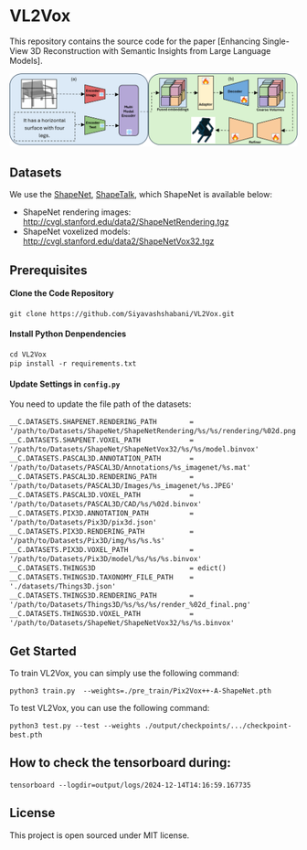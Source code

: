 # VL2Vox

This repository contains the source code for the paper [Enhancing Single-View 3D Reconstruction with Semantic Insights from Large Language Models]. 


![Overview](pics/mainFigure.png)



## Datasets

We use the [ShapeNet](https://www.shapenet.org/), [ShapeTalk](https://changeit3d.github.io/#dataset/), which ShapeNet is available below:

- ShapeNet rendering images: http://cvgl.stanford.edu/data2/ShapeNetRendering.tgz
- ShapeNet voxelized models: http://cvgl.stanford.edu/data2/ShapeNetVox32.tgz

<!-- ## Pretrained Models -->
<!-- 
The pretrained models on ShapeNet are available as follows:

- [Pix2Vox++/A](https://gateway.infinitescript.com/?fileName=Pix2Vox%2B%2B-A-ShapeNet.pth) (385.4 MB)
- [Pix2Vox++/F](https://gateway.infinitescript.com/?fileName=Pix2Vox%2B%2B-F-ShapeNet.pth) (19.4 MB) -->

## Prerequisites

#### Clone the Code Repository

```
git clone https://github.com/Siyavashshabani/VL2Vox.git
```

#### Install Python Denpendencies

```
cd VL2Vox
pip install -r requirements.txt
```

#### Update Settings in `config.py`

You need to update the file path of the datasets:

```
__C.DATASETS.SHAPENET.RENDERING_PATH        = '/path/to/Datasets/ShapeNet/ShapeNetRendering/%s/%s/rendering/%02d.png'
__C.DATASETS.SHAPENET.VOXEL_PATH            = '/path/to/Datasets/ShapeNet/ShapeNetVox32/%s/%s/model.binvox'
__C.DATASETS.PASCAL3D.ANNOTATION_PATH       = '/path/to/Datasets/PASCAL3D/Annotations/%s_imagenet/%s.mat'
__C.DATASETS.PASCAL3D.RENDERING_PATH        = '/path/to/Datasets/PASCAL3D/Images/%s_imagenet/%s.JPEG'
__C.DATASETS.PASCAL3D.VOXEL_PATH            = '/path/to/Datasets/PASCAL3D/CAD/%s/%02d.binvox'
__C.DATASETS.PIX3D.ANNOTATION_PATH          = '/path/to/Datasets/Pix3D/pix3d.json'
__C.DATASETS.PIX3D.RENDERING_PATH           = '/path/to/Datasets/Pix3D/img/%s/%s.%s'
__C.DATASETS.PIX3D.VOXEL_PATH               = '/path/to/Datasets/Pix3D/model/%s/%s/%s.binvox'
__C.DATASETS.THINGS3D                       = edict()
__C.DATASETS.THINGS3D.TAXONOMY_FILE_PATH    = './datasets/Things3D.json'
__C.DATASETS.THINGS3D.RENDERING_PATH        = '/path/to/Datasets/Things3D/%s/%s/%s/render_%02d_final.png'
__C.DATASETS.THINGS3D.VOXEL_PATH            = '/path/to/Datasets/ShapeNet/ShapeNetVox32/%s/%s.binvox'
```

## Get Started

To train VL2Vox, you can simply use the following command:

```
python3 train.py  --weights=./pre_train/Pix2Vox++-A-ShapeNet.pth

```

To test VL2Vox, you can use the following command:

```
python3 test.py --test --weights ./output/checkpoints/.../checkpoint-best.pth

```


## How to check the tensorboard during:

```
tensorboard --logdir=output/logs/2024-12-14T14:16:59.167735
```



<!-- ## Cite this work

```
``` -->



## License

This project is open sourced under MIT license.
